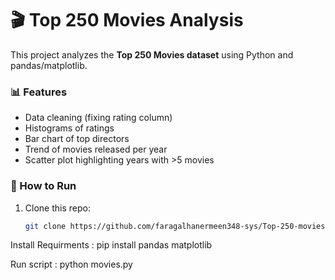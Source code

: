 # 🎬 Top 250 Movies Analysis

This project analyzes the **Top 250 Movies dataset** using Python and pandas/matplotlib.  

### 📊 Features
- Data cleaning (fixing rating column)
- Histograms of ratings
- Bar chart of top directors
- Trend of movies released per year
- Scatter plot highlighting years with >5 movies

### 🚀 How to Run
1. Clone this repo:
   ```bash
   git clone https://github.com/faragalhanermeen348-sys/Top-250-movies-analysis-.git
Install Requirments :
pip install pandas matplotlib

Run script :
python movies.py

